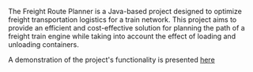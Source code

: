 The Freight Route Planner is a Java-based project designed to optimize freight transportation logistics for a train network. This project aims to provide an efficient and cost-effective solution for planning the path of a freight train engine while taking into account the effect of loading and unloading containers.

A demonstration of the project's functionality is presented [here](https://www.youtube.com/watch?v=7s2_7J0enRA)
